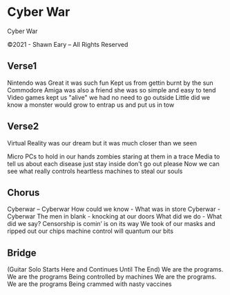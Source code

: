 # Cyber War
Cyber War

©2021 - Shawn Eary – All Rights Reserved

## Verse1
Nintendo was Great it was such fun
Kept us from gettin burnt by the sun
Commodore Amiga was also a friend
she was so simple and easy to tend
Video games kept us "alive"
we had no need to go outside
Little did we know a monster would grow
to entrap us and put us in tow

## Verse2
Virtual Reality was our dream
but it was much closer than we seen

Micro PCs to hold in our hands
zombies staring at them in a trace
Media to tell us about each disease
just stay inside don't go out please
Now we can see what really controls
heartless machines to steal our souls

## Chorus
Cyberwar – Cyberwar
How could we know - What was in store
Cyberwar - Cyberwar
The men in blank - knocking at our doors
What did we do - What did we say?
Censorship is comin’ is on its way
We took of our masks and ripped out our chips
machine control will quantum our bits

## Bridge
(Guitar Solo Starts Here and Continues Until The End)
We are the programs. We are the programs
Being controlled by machines
We are the programs. We are the programs
Being crammed with nasty vaccines
